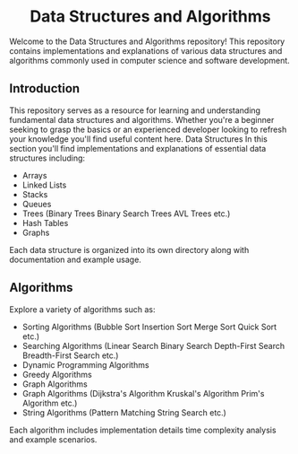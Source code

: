 <h1 align="center" id="title">Data Structures and Algorithms</h1>

<p id="description">Welcome to the Data Structures and Algorithms repository! This repository contains implementations and explanations of various data structures and algorithms commonly used in computer science and software development. </p>
<h2 id="title">Introduction</h2>
This repository serves as a resource for learning and understanding fundamental data structures and algorithms. Whether you're a beginner seeking to grasp the basics or an experienced developer looking to refresh your knowledge you'll find useful content here. Data Structures In this section you'll find implementations and explanations of essential data structures including: 
<ul>
  <li>Arrays</li>
  <li>Linked Lists</li>
  <li>Stacks </li>
  <li>Queues</li>
  <li>Trees (Binary Trees Binary Search Trees AVL Trees etc.)</li>
  <li>Hash Tables</>
  <li>Graphs</li>
</ul>
Each data structure is organized into its own directory along with documentation and example usage. 
<h2 id="title">Algorithms</h2>
Explore a variety of algorithms such as:
<ul>
  <li>Sorting Algorithms (Bubble Sort Insertion Sort Merge Sort Quick Sort etc.) </li>
  <li>Searching Algorithms (Linear Search Binary Search Depth-First Search Breadth-First Search etc.)</li>
  <li>Dynamic Programming Algorithms </li>
  <li>Greedy Algorithms</li>
  <li> Graph Algorithms</li>
  <li>Graph Algorithms (Dijkstra's Algorithm Kruskal's Algorithm Prim's Algorithm etc.)</>
  <li>String Algorithms (Pattern Matching String Search etc.)</li>
</ul> 
Each algorithm includes implementation details time complexity analysis and example scenarios.</p>
